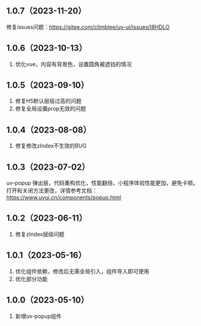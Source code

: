 ## 1.0.7（2023-11-20）
修复issues问题：https://gitee.com/climblee/uv-ui/issues/I8HDLO
## 1.0.6（2023-10-13）
1. 优化vue，内容有背景色，设置圆角被遮挡的情况
## 1.0.5（2023-09-10）
1. 修复H5默认层级过高的问题
2. 修复全局设置prop无效的问题
## 1.0.4（2023-08-08）
1. 修复修改zIndex不生效的BUG
## 1.0.3（2023-07-02）
uv-popup  弹出层，代码重构优化，性能翻倍，小程序体验性能更加，避免卡顿。打开和关闭方法更改，详情参考文档：https://www.uvui.cn/components/popup.html
## 1.0.2（2023-06-11）
1. 修复zIndex层级问题
## 1.0.1（2023-05-16）
1. 优化组件依赖，修改后无需全局引入，组件导入即可使用
2. 优化部分功能
## 1.0.0（2023-05-10）
1. 新增uv-popup组件
